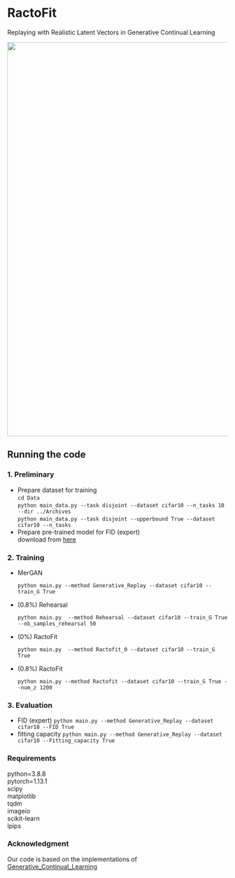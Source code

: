 # RactoFit
Replaying with Realistic Latent Vectors in Generative Continual Learning

<img src="https://github.com/hyemin-Jeong/RactoFit/blob/main/RactoFit.jpg" width="900">

## Running the code
### 1. Preliminary
- Prepare dataset for training  
  ```cd Data```  
  ```python main_data.py --task disjoint --dataset cifar10 --n_tasks 10 --dir ../Archives```  
  ```python main_data.py --task disjoint --upperbound True --dataset cifar10 --n_tasks ```  
- Prepare pre-trained model for FID (expert)  
  download from [here](https://github.com/huyvnphan/PyTorch_CIFAR10)

### 2. Training
- MerGAN
  ```
  python main.py --method Generative_Replay --dataset cifar10 --train_G True
  ```

- (0.8%) Rehearsal
  ```
  python main.py  --method Rehearsal --dataset cifar10 --train_G True  --nb_samples_rehearsal 50
  ```

- (0%) RactoFit
  ```
  python main.py  --method Ractofit_0 --dataset cifar10 --train_G True
  ```

- (0.8%) RactoFit
  ```
  python main.py --method Ractofit --dataset cifar10 --train_G True --num_z 1200
  ```


### 3. Evaluation
- FID (expert) ```python main.py --method Generative_Replay --dataset cifar10 --FID True```
- fitting capacity ```python main.py --method Generative_Replay --dataset cifar10 --Fitting_capacity True```

### Requirements
python=3.8.8  
pytorch=1.13.1  
scipy  
matplotlib  
tqdm  
imageio  
scikit-learn  
lpips

### Acknowledgment
Our code is based on the implementations of [Generative_Continual_Learning](https://github.com/TLESORT/Generative_Continual_Learning)
